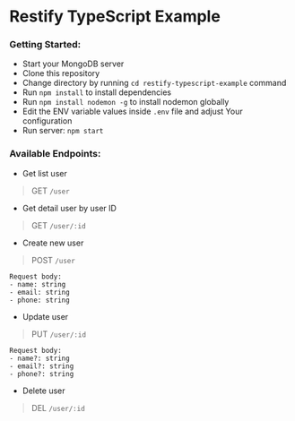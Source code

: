 # Restify TypeScript Example
### Getting Started:
- Start your MongoDB server
- Clone this repository
- Change directory by running `cd restify-typescript-example` command
- Run `npm install` to install dependencies
- Run `npm install nodemon -g` to install nodemon globally
- Edit the ENV variable values inside `.env` file and adjust Your configuration
- Run server: `npm start`

### Available Endpoints:
- Get list user
> GET `/user`

- Get detail user by user ID
> GET `/user/:id`

- Create new user
> POST `/user`
```
Request body:
- name: string
- email: string
- phone: string
```

- Update user
> PUT `/user/:id`
```
Request body:
- name?: string
- email?: string
- phone?: string
```

- Delete user
> DEL `/user/:id`